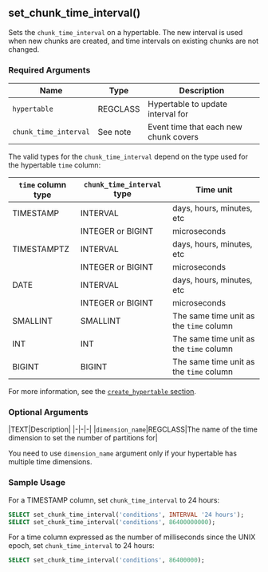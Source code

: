 ## set_chunk_time_interval()
Sets the `chunk_time_interval` on a hypertable. The new interval is used
when new chunks are created, and time intervals on existing chunks are
not changed.

### Required Arguments

|Name|Type|Description|
|-|-|-|
|`hypertable`|REGCLASS| Hypertable to update interval for|
|`chunk_time_interval`|See note|Event time that each new chunk covers|

The valid types for the `chunk_time_interval` depend on the type used for the hypertable `time` column:

|`time` column type|`chunk_time_interval` type|Time unit|
|-|-|-|
|TIMESTAMP|INTERVAL|days, hours, minutes, etc|
||INTEGER or BIGINT|microseconds|
|TIMESTAMPTZ|INTERVAL|days, hours, minutes, etc|
||INTEGER or BIGINT|microseconds|
|DATE|INTERVAL|days, hours, minutes, etc|
||INTEGER or BIGINT|microseconds|
|SMALLINT|SMALLINT|The same time unit as the `time` column|
|INT|INT|The same time unit as the `time` column|
|BIGINT|BIGINT|The same time unit as the `time` column|

For more information, see the [`create_hypertable` section][create-hypertable].

### Optional Arguments

|TEXT|Description|
|-|-|-|
|`dimension_name`|REGCLASS|The name of the time dimension to set the number of partitions for|

You need to use `dimension_name` argument only if your hypertable has multiple
time dimensions.


### Sample Usage
For a TIMESTAMP column, set `chunk_time_interval` to 24 hours:
```sql
SELECT set_chunk_time_interval('conditions', INTERVAL '24 hours');
SELECT set_chunk_time_interval('conditions', 86400000000);
```

For a time column expressed as the number of milliseconds since the
UNIX epoch, set `chunk_time_interval` to 24 hours:
```sql
SELECT set_chunk_time_interval('conditions', 86400000);
```


[create-hypertable]: /hypertable/create_hypertable
